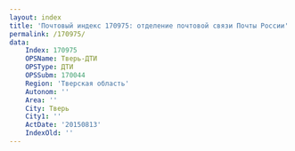 ```yaml
---
layout: index
title: 'Почтовый индекс 170975: отделение почтовой связи Почты России'
permalink: /170975/
data:
    Index: 170975
    OPSName: Тверь-ДТИ
    OPSType: ДТИ
    OPSSubm: 170044
    Region: 'Тверская область'
    Autonom: ''
    Area: ''
    City: Тверь
    City1: ''
    ActDate: '20150813'
    IndexOld: ''
---
```

